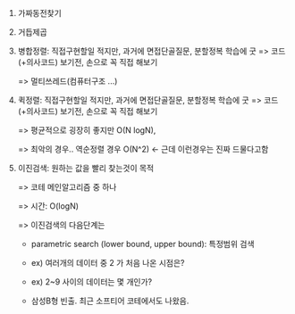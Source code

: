1. 가짜동전찾기

2. 거듭제곱

3. 병합정렬: 직접구현할일 적지만, 과거에 면접단골질문, 분할정복 학습에 굿
   => 코드(+의사코드) 보기전, 손으로 꼭 직접 해보기
   
   => 멀티쓰레드(컴퓨터구조 ...)
   
   

4. 퀵정렬: 직접구현할일 적지만, 과거에 면접단골질문, 분할정복 학습에 굿
   => 코드(+의사코드) 보기전, 손으로 꼭 직접 해보기
   
   => 평균적으로 굉장히 좋지만 O(N logN), 
   
   => 최악의 경우.. 역순정렬 경우 O(N^2) <- 근데 이런경우는 진짜 드물다고함

5. 이진검색: 원하는 값을 빨리 찾는것이 목적
   
   => 코테 메인알고리즘 중 하나
   
   => 시간: O(logN)
   
   => 이진검색의 다음단계는 
   
   - parametric search (lower bound, upper bound): 특정범위 검색
   
   - ex) 여러개의 데이터 중 2 가 처음 나온 시점은?
   
   - ex) 2~9 사이의 데이터는 몇 개인가?
   
   - 삼성B형 빈출. 최근 소프티어 코테에서도 나왔음.